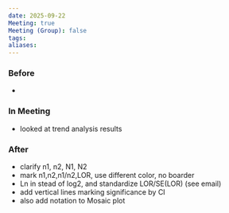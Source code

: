 ```yaml
---
date: 2025-09-22
Meeting: true
Meeting (Group): false
tags: 
aliases:
---
```


### Before
- 

### In Meeting
- looked at trend analysis results

### After
- clarify n1, n2, N1, N2
- mark n1,n2,n1/n2,LOR, use different color, no boarder
- Ln in stead of log2, and standardize LOR/SE(LOR) (see email)
- add vertical lines marking significance by CI
- also add notation to Mosaic plot